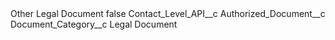 <?xml version="1.0" encoding="UTF-8"?>
<CustomMetadata xmlns="http://soap.sforce.com/2006/04/metadata" xmlns:xsi="http://www.w3.org/2001/XMLSchema-instance" xmlns:xsd="http://www.w3.org/2001/XMLSchema">
    <label>Other Legal Document</label>
    <protected>false</protected>
    <values>
        <field>Contact_Level_API__c</field>
        <value xsi:type="xsd:string">Authorized_Document__c</value>
    </values>
    <values>
        <field>Document_Category__c</field>
        <value xsi:type="xsd:string">Legal Document</value>
    </values>
</CustomMetadata>
